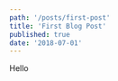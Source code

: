 ```yaml
---
path: '/posts/first-post'
title: 'First Blog Post'
published: true
date: '2018-07-01'
---
```


Hello